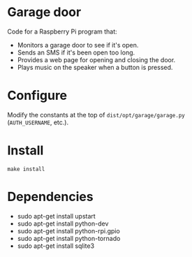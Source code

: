 
# Garage door

Code for a Raspberry Pi program that:

* Monitors a garage door to see if it's open.
* Sends an SMS if it's been open too long.
* Provides a web page for opening and closing the door.
* Plays music on the speaker when a button is pressed.

# Configure

Modify the constants at the top of `dist/opt/garage/garage.py` (`AUTH_USERNAME`, etc.).

# Install

    make install

# Dependencies

* sudo apt-get install upstart
* sudo apt-get install python-dev
* sudo apt-get install python-rpi.gpio
* sudo apt-get install python-tornado
* sudo apt-get install sqlite3

